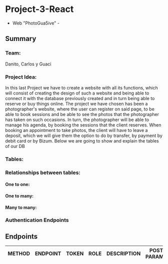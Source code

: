 # Project-3-React
- Web "PhotoGua5ive" -


## Summary

### Team:
Danito, Carlos y Guaci 

### Project Idea:
In this last Project we have to create a website with all its functions, which will consist of creating the design of such a website and being able to connect it with the database previously created and in turn being able to reserve or buy things online.
The project we have chosen has been a photographer's website, where the user can register on said page, to be able to book sessions and be able to see the photos that the photographer has taken on such occasions. In turn, the photographer will be able to manage his agenda, by booking the sessions that the client reserves.
When booking an appointment to take photos, the client will have to leave a deposit, which we will give them the option to do by transfer, by payment by debit card or by Bizum.
Below we are going to show and explain the tables of our DB

### Tables:

### Relationships between tables:

#### One to one:

#### One to many:

#### Many to many:


### Authentication Endpoints

## Endpoints

METHOD | ENDPOINT         | TOKEN | ROLE | DESCRIPTION        | POST PARAMS                               | RETURNS
-------|------------------|-------|------|--------------------|-------------------------------------------|--------------------

